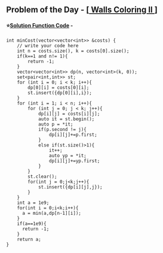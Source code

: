 ## Problem of the Day - [<a href="https://practice.geeksforgeeks.org/problems/9dacc32ad062be6e2ba8f6c41aad0b2b2376397d/1"> Walls Coloring II </a>]


#### ⭐<ins>Solution Function Code</ins> -


    int minCost(vector<vector<int>> &costs) {
        // write your code here
        int n = costs.size(), k = costs[0].size();
        if(k==1 and n!= 1){
            return -1;
        }
        vector<vector<int>> dp(n, vector<int>(k, 0));
        set<pair<int,int>> st;
        for (int i = 0; i < k; i++){
            dp[0][i] = costs[0][i];
            st.insert({dp[0][i],i});
        }
        for (int i = 1; i < n; i++){
            for (int j = 0; j < k; j++){
                dp[i][j] = costs[i][j];
                auto it = st.begin();
                auto p = *it;
                if(p.second != j){
                    dp[i][j]+=p.first;
                }
                else if(st.size()>1){
                    it++;
                    auto yp = *it;
                    dp[i][j]+=yp.first;
                }
            }
            st.clear();
            for(int j = 0;j<k;j++){
                st.insert({dp[i][j],j});
            }
        }
        int a = 1e9;
        for(int i = 0;i<k;i++){
          a = min(a,dp[n-1][i]);
        }
        if(a==1e9){
          return -1;
        }
        return a;
    }

